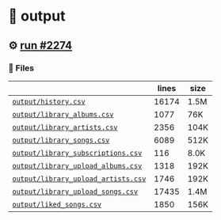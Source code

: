 # 📝  output 

## ⚙️ [run #2274](https://github.com/jwenerd/ytm-dl/actions/runs/10966522103)

### 📁 Files

|                                                                         |lines|size|
|-------------------------------------------------------------------------|-----|----|
|[`output/history.csv` ](output/history.csv)                              |16174|1.5M|
|[`output/library_albums.csv` ](output/library_albums.csv)                |1077 |76K |
|[`output/library_artists.csv` ](output/library_artists.csv)              |2356 |104K|
|[`output/library_songs.csv` ](output/library_songs.csv)                  |6089 |512K|
|[`output/library_subscriptions.csv` ](output/library_subscriptions.csv)  |116  |8.0K|
|[`output/library_upload_albums.csv` ](output/library_upload_albums.csv)  |1318 |192K|
|[`output/library_upload_artists.csv` ](output/library_upload_artists.csv)|1746 |192K|
|[`output/library_upload_songs.csv` ](output/library_upload_songs.csv)    |17435|1.4M|
|[`output/liked_songs.csv` ](output/liked_songs.csv)                      |1850 |156K|